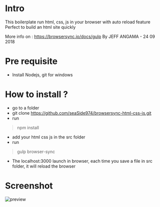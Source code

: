 # Intro
This boilerplate run html, css, js in your browser with auto reload feature
Perfect to build an html site quickly

More info on : https://browsersync.io/docs/gulp
By JEFF ANGAMA - 24 09 2018

# Pre requisite
* Install Nodejs, git for windows

# How to install ?

* go to a folder
* git clone https://github.com/seaSide974/browsersync-html-css-js.git
* run 
> npm install
* add your html css js in the src folder
* run 
> gulp browser-sync
* The localhost:3000 launch in browser, each time you save a file in src folder, it will reload the browser

# Screenshot 

![preview](https://github.com/seaSide974/browsersync-html-css-js/blob/master/autoreload.gif)